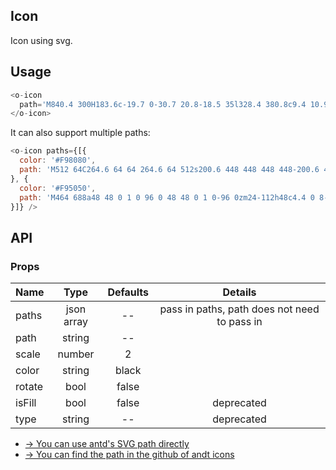 ## Icon 

Icon using svg.

## Usage

```js
<o-icon 
  path='M840.4 300H183.6c-19.7 0-30.7 20.8-18.5 35l328.4 380.8c9.4 10.9 27.5 10.9 37 0L858.9 335c12.2-14.2 1.2-35-18.5-35z'>
</o-icon>
```

It can also support multiple paths:

```js
<o-icon paths={[{
  color: '#F98080',
  path: 'M512 64C264.6 64 64 264.6 64 512s200.6 448 448 448 448-200.6 448-448S759.4 64 512 64zm0 820c-205.4 0-372-166.6-372-372s166.6-372 372-372 372 166.6 372 372-166.6 372-372 372z'
}, {
  color: '#F95050',
  path: 'M464 688a48 48 0 1 0 96 0 48 48 0 1 0-96 0zm24-112h48c4.4 0 8-3.6 8-8V296c0-4.4-3.6-8-8-8h-48c-4.4 0-8 3.6-8 8v272c0 4.4 3.6 8 8 8z'
}]} />
```

## API

### Props

|  **Name**  | **Type**        | **Defaults**  | **Details**  |
| ------------- |:-------------:|:-----:|:-------------:|
| paths  | json array |--  | pass in paths, path does not need to pass in  |
| path  | string| -- ||
| scale | number   |   2 | |
| color | string| black ||
| rotate | bool| false ||
| isFill | bool| false |deprecated|
| type  | string| -- |deprecated|

* [→ You can use antd's SVG path directly](https://ant.design/components/icon/)
* [→ You can find the path in the github of andt icons](https://github.com/ant-design/ant-design-icons/tree/master/packages/icons/svg)

